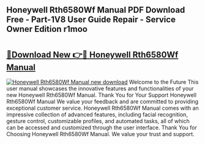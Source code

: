 ## Honeywell Rth6580Wf Manual PDF Download Free - Part-1V8 User Guide Repair - Service Owner Edition r1moo

# <h2><a href="http://bc38992.oget.top/?id=Honeywell+Rth6580Wf+Manual">🔗Download New 👉🔴 Honeywell Rth6580Wf Manual</a></h2>

[![Honeywell Rth6580Wf Manual new download](https://i.imgur.com/5g1atiW.png)](http://bc38992.oget.top/?id=Honeywell+Rth6580Wf+Manual)
Welcome to the Future This user manual showcases the innovative features and functionalities of your new Honeywell Rth6580Wf Manual. Thank You for Your Support Honeywell Rth6580Wf Manual We value your feedback and are committed to providing exceptional customer service. Honeywell Rth6580Wf Manual comes with an impressive collection of advanced features, including facial recognition, gesture control, customizable profiles, and automated tasks, all of which can be accessed and customized through the user interface. Thank You for Choosing Honeywell Rth6580Wf Manual. We value your trust and support.
